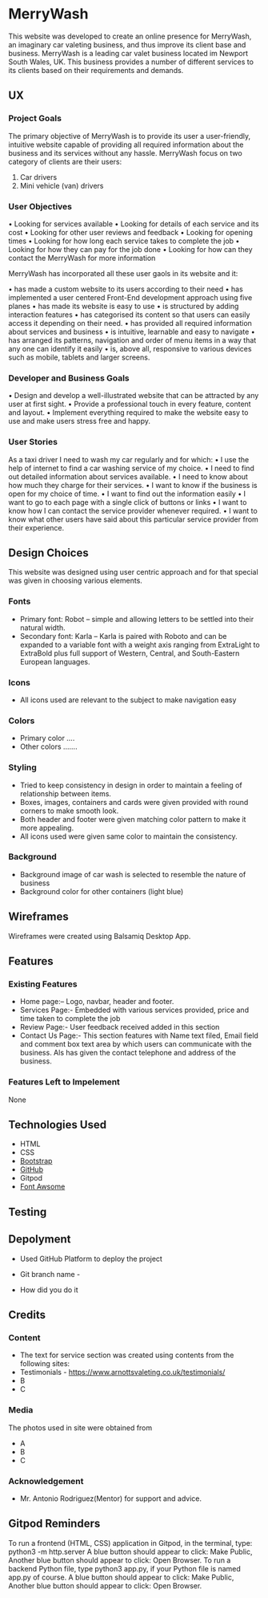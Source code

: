 # MerryWash

This website was developed to create an online presence for MerryWash, an imaginary car valeting business, and thus improve its client base and business. MerryWash is a leading car valet business located im Newport South Wales, UK.
This business provides a number of different services to its clients based on their requirements and demands.

## UX

### Project Goals

The primary objective of MerryWash is to provide its user a user-friendly, intuitive website capable of providing all required information about the business and its services without any hassle. MerryWash focus on two category of clients are their users:
1.	Car drivers
2.	Mini vehicle (van) drivers

### User Objectives

•	Looking for services available
•	Looking for details of each service and its cost
•	Looking for other user reviews and feedback
•	Looking for opening times
•	Looking for how long each service takes to complete the job
•	Looking for how they can pay for the job done
•	Looking for how can they contact the MerryWash for more information

MerryWash has incorporated all these user gaols in its website and it:

•	has made a custom website to its users according to their need
•	has implemented a user centered Front-End development approach using five planes
•	has made its website is easy to use
•	is structured by adding interaction features
•	has categorised its content so that users can easily access it depending on their need.
•	has provided all required information about services and business
•	is intuitive, learnable and easy to navigate
•	has arranged its patterns, navigation and order of menu items in a way that any one can identify it easily
•	is, above all, responsive to various devices such as mobile, tablets and larger screens.

### Developer and Business Goals

•	Design and develop a well-illustrated website that can be attracted by any user at first sight.
•	Provide a professional touch in every feature, content and layout.
•	Implement everything required to make the website easy to use and make users stress free and happy.

### User Stories

As a taxi driver I need to wash my car regularly and for which:
•	I use the help of internet to find a car washing service of my choice.
•	I need to find out detailed information about services available.
•	I need to know about how much they charge for their services.
•	I want to know if the business is open for my choice of time.
•	I want to find out the information easily
•	I want to go to each page with a single click of buttons or links
•	I want to know how I can contact the service provider whenever required.
•	I want to know what other users have said about this particular service provider from their experience.

## Design Choices

This website was designed using user centric approach and for that special was given in choosing various elements.

### Fonts

-	Primary font: Robot – simple and allowing letters to be settled into their natural width.
-	Secondary font: Karla – Karla is paired with Roboto and can be expanded to a variable font with a weight axis ranging 
    from ExtraLight to ExtraBold plus full support of Western, Central, and South-Eastern European languages.

### Icons 
-	All icons used are relevant to the subject to make navigation easy

### Colors

-	Primary color ….
-	Other colors …….

### Styling

-	Tried to keep consistency in design in order to maintain a feeling of relationship between items.  
-	Boxes, images, containers and cards were given provided with round corners to make smooth look.
-	Both header and footer were given matching color pattern to make it more appealing.
-	All icons used were given same color to maintain the consistency.

### Background

-	Background image of car wash is selected to resemble the nature of business
-	Background color for other containers (light blue)

## Wireframes

Wireframes were created using Balsamiq Desktop App.

## Features

### Existing Features

-	Home page:– Logo, navbar, header and footer.
-	Services Page:- Embedded with various services provided, price and time taken to complete the job 
-   Review Page:- User feedback received added in this section
-	Contact Us Page:- This section features with Name text filed, Email field and comment box text area 
    by which users can communicate with the business. Als has given the contact telephone and address of the business.

### Features Left to Impelement

None

## Technologies Used

-	HTML
-	CSS
-	[Bootstrap](https://getbootstrap.com/)
-	[GitHub](https://github.com/) 
-	Gitpod
-	[Font Awsome](https://fontawesome.com/)

## Testing

## Depolyment

-	Used GitHub Platform to deploy the project
-	Git branch name - 

-	How did you do it

## Credits

### Content

-	The text for service section was created using contents from the following sites:
-	Testimonials - https://www.arnottsvaleting.co.uk/testimonials/
-	B
-	C

### Media

The photos used in site were obtained from
-	A
-	B
-	C

### Acknowledgement

-	Mr. Antonio Rodriguez(Mentor) for support and advice.




## Gitpod Reminders
To run a frontend (HTML, CSS) application in Gitpod, in the terminal, type:
python3 -m http.server
A blue button should appear to click: Make Public,
Another blue button should appear to click: Open Browser.
To run a backend Python file, type python3 app.py, if your Python file is named app.py of course.
A blue button should appear to click: Make Public,
Another blue button should appear to click: Open Browser.

